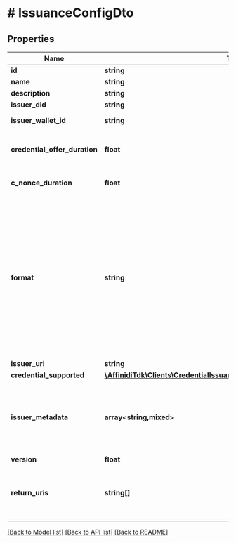 # # IssuanceConfigDto

## Properties

| Name                          | Type                                                                                                          | Description                                                                                                                                                             | Notes      |
| ----------------------------- | ------------------------------------------------------------------------------------------------------------- | ----------------------------------------------------------------------------------------------------------------------------------------------------------------------- | ---------- |
| **id**                        | **string**                                                                                                    |                                                                                                                                                                         | [optional] |
| **name**                      | **string**                                                                                                    |                                                                                                                                                                         | [optional] |
| **description**               | **string**                                                                                                    |                                                                                                                                                                         | [optional] |
| **issuer_did**                | **string**                                                                                                    | Issuer DID                                                                                                                                                              | [optional] |
| **issuer_wallet_id**          | **string**                                                                                                    | Issuer Wallet id                                                                                                                                                        | [optional] |
| **credential_offer_duration** | **float**                                                                                                     | credential offer duration in second                                                                                                                                     | [optional] |
| **c_nonce_duration**          | **float**                                                                                                     | c_nonce duration in second                                                                                                                                              | [optional] |
| **format**                    | **string**                                                                                                    | String identifying the format of this Credential, i.e., jwt_vc_json-ld or ldp_vc. Depending on the format value, the object contains further elements defining the type | [optional] |
| **issuer_uri**                | **string**                                                                                                    | Issuer URI                                                                                                                                                              | [optional] |
| **credential_supported**      | [**\AffinidiTdk\Clients\CredentialIssuance\Model\CredentialSupportedObject[]**](CredentialSupportedObject.md) |                                                                                                                                                                         | [optional] |
| **issuer_metadata**           | **array<string,mixed>**                                                                                       | Issuer public information wallet may want to show to user during consent confirmation                                                                                   | [optional] |
| **version**                   | **float**                                                                                                     |                                                                                                                                                                         | [optional] |
| **return_uris**               | **string[]**                                                                                                  | List of allowed URIs to be returned to after issuance                                                                                                                   | [optional] |

[[Back to Model list]](../../README.md#models) [[Back to API list]](../../README.md#endpoints) [[Back to README]](../../README.md)
